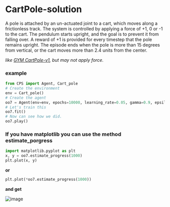 # CartPole-solution

A pole is attached by an un-actuated joint to a cart, which moves along a frictionless track. The system is controlled by applying a force of +1, 0 or -1 to the cart. The pendulum starts upright, and the goal is to prevent it from falling over. A reward of +1 is provided for every timestep that the pole remains upright. The episode ends when the pole is more than 15 degrees from vertical, or the cart moves more than 2.4 units from the center.

*like [GYM CartPole-v1](https://gym.openai.com/envs/CartPole-v1), but may not apply force.*


### example

```python
from CPS import Agent, Cart_pole
# Create the environment
env = Cart_pole()
# Create the agent
oo7 = Agent(env=env, epochs=10000, learning_rate=0.05, gamma=0.9, epsilon=0.1)
# Let's train this
oo7.fit()
# Now can see how we did.
oo7.play()

```

### If you have matplotlib you can use the method estimate_porgress
```python
import matplotlib.pyplot as plt
x, y = oo7.estimate_progress(1000)
plt.plot(x, y)

```

**or**
```python
plt.plot(*oo7.estimate_progress(1000))

```
**and get**


![image](https://user-images.githubusercontent.com/98982329/160242305-f928fd10-18b3-4d2f-8355-7943d0218b1c.png)
